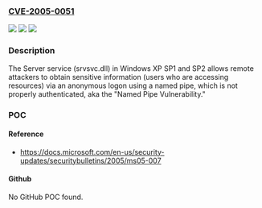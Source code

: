 ### [CVE-2005-0051](https://cve.mitre.org/cgi-bin/cvename.cgi?name=CVE-2005-0051)
![](https://img.shields.io/static/v1?label=Product&message=n%2Fa&color=blue)
![](https://img.shields.io/static/v1?label=Version&message=n%2Fa&color=blue)
![](https://img.shields.io/static/v1?label=Vulnerability&message=n%2Fa&color=brighgreen)

### Description

The Server service (srvsvc.dll) in Windows XP SP1 and SP2 allows remote attackers to obtain sensitive information (users who are accessing resources) via an anonymous logon using a named pipe, which is not properly authenticated, aka the "Named Pipe Vulnerability."

### POC

#### Reference
- https://docs.microsoft.com/en-us/security-updates/securitybulletins/2005/ms05-007

#### Github
No GitHub POC found.

